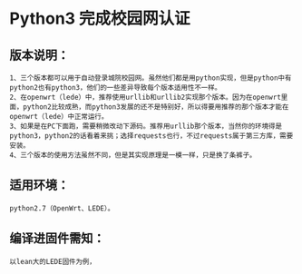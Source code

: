 Python3 完成校园网认证
=====================

版本说明：<br>
---------------------
    1、三个版本都可以用于自动登录城院校园网。虽然他们都是用python实现，但是python中有python2也有python3，他们的一些差异导致每个版本适用性不一样。
    2、在openwrt（lede）中，推荐使用urllib和urllib2实现那个版本。因为在openwrt里面，python2比较成熟，而python3发展的还不是特别好，所以得要用推荐的那个版本才能在openwrt（lede）中正常运行。
    3、如果是在PC下面跑，需要稍微改动下源码。推荐用urllib那个版本，当然你的环境得是python3，python2的话看着来挑；选择requests也行，不过requests属于第三方库，需要安装。
    4、三个版本的使用方法虽然不同，但是其实现原理是一模一样，只是换了条裤子。

适用环境：<br>
---------------------
    python2.7（OpenWrt、LEDE）。
编译进固件需知：<br>
--------------------
    以lean大的LEDE固件为例，
